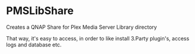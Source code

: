 # PMSLibShare
Creates a QNAP Share for Plex Media Server Library directory

That way, it's easy to access, in order to like install 3.Party plugin's, access logs and database etc.
